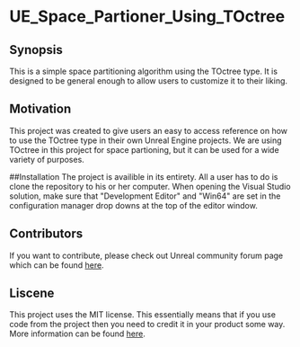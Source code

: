 
# UE_Space_Partioner_Using_TOctree
## Synopsis
This is a simple space partitioning algorithm using the TOctree type. It is designed to be general enough to allow users to customize it to their liking. 

## Motivation
This project was created to give users an easy to access reference on how to use the TOctree type in their own Unreal Engine projects. We are using TOctree in this project for space partioning, but it can be used for a wide variety of purposes.

##Installation
The project is availible in its entirety. All a user has to do is clone the repository to his or her computer. When opening the Visual Studio solution, make sure that "Development Editor" and "Win64" are set in the configuration manager drop downs at the top of the editor window.

## Contributors 
If you want to contribute, please check out Unreal community forum page which can be found [here](https://forums.unrealengine.com/showthread.php?81431-Creating-a-Simple-Space-Partitioning-Algorithm-Using-TOctree&p=363951#post363951).

## Liscene
This project uses the MIT license. This essentially means that if you use code from the project then you need to credit it in your product some way. More information can be found [here](http://choosealicense.com/).